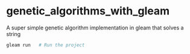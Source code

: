 # genetic_algorithms_with_gleam

A super simple genetic algorithm implementation in gleam that solves a string

```sh
gleam run   # Run the project
```

